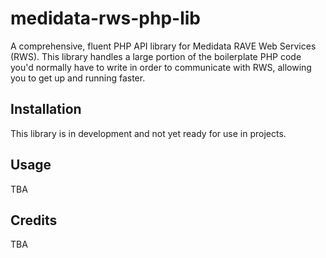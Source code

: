 medidata-rws-php-lib
=========================

A comprehensive, fluent PHP API library for Medidata RAVE Web Services (RWS). This library handles a large portion of the boilerplate PHP code you'd normally have to write in order to communicate with RWS, allowing you to get up and running faster.

Installation
------------

This library is in development and not yet ready for use in projects.

Usage
-----
TBA

Credits
-------
TBA

